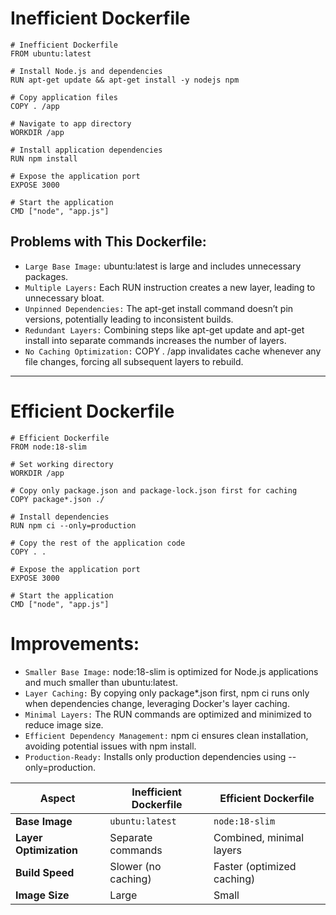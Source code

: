 # Inefficient Dockerfile
```
# Inefficient Dockerfile
FROM ubuntu:latest

# Install Node.js and dependencies
RUN apt-get update && apt-get install -y nodejs npm

# Copy application files
COPY . /app

# Navigate to app directory
WORKDIR /app

# Install application dependencies
RUN npm install

# Expose the application port
EXPOSE 3000

# Start the application
CMD ["node", "app.js"]

```
## Problems with This Dockerfile:
- `Large Base Image:` ubuntu:latest is large and includes unnecessary packages.
- `Multiple Layers:` Each RUN instruction creates a new layer, leading to unnecessary bloat.
- `Unpinned Dependencies:` The apt-get install command doesn’t pin versions, potentially leading to inconsistent builds.
- `Redundant Layers:` Combining steps like apt-get update and apt-get install into separate commands increases the number of layers.
- `No Caching Optimization:` COPY . /app invalidates cache whenever any file changes, forcing all subsequent layers to rebuild.






-----------------------------------------------

# Efficient Dockerfile
```
# Efficient Dockerfile
FROM node:18-slim

# Set working directory
WORKDIR /app

# Copy only package.json and package-lock.json first for caching
COPY package*.json ./

# Install dependencies
RUN npm ci --only=production

# Copy the rest of the application code
COPY . .

# Expose the application port
EXPOSE 3000

# Start the application
CMD ["node", "app.js"]

```

# Improvements:
- `Smaller Base Image:` node:18-slim is optimized for Node.js applications and much smaller than ubuntu:latest.
- `Layer Caching:` By copying only package*.json first, npm ci runs only when dependencies change, leveraging Docker's layer caching.
- `Minimal Layers:` The RUN commands are optimized and minimized to reduce image size.
- `Efficient Dependency Management:` npm ci ensures clean installation, avoiding potential issues with npm install.
- `Production-Ready:` Installs only production dependencies using --only=production.

| Aspect                | Inefficient Dockerfile     | Efficient Dockerfile       |
|-----------------------|---------------------------|---------------------------|
| **Base Image**         | `ubuntu:latest`          | `node:18-slim`            |
| **Layer Optimization** | Separate commands        | Combined, minimal layers  |
| **Build Speed**        | Slower (no caching)      | Faster (optimized caching) |
| **Image Size**         | Large                   | Small                     |
